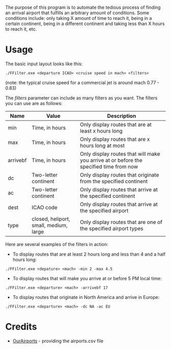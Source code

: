 The purpose of this program is to automate the tedious process of finding an arrival airport that fulfills an arbitrary amount of conditions. Some conditions include: only taking X amount of time to reach it, being in a certain continent, being in a different continent and taking less than X hours to reach it, etc.

Usage
=====

The basic input layout looks like this:
```
./FFilter.exe <departure ICAO> <cruise speed in mach> <filters>
```
(note: the typical cruise speed for a commercial jet is around mach 0.77 - 0.83)

The *filters* parameter can include as many filters as you want. The filters you can use are as follows:

Name     | Value                | Description
-------- | -------------------- | -----------
min      | Time, in hours       | Only display routes that are at least x hours long
max      | Time, in hours       | Only display routes that are x hours long at most
arrivebf | Time, in hours       | Only display routes that will make you arrive at or before the specified time from now
dc       | Two-letter continent | Only display routes that originate from the specified continent
ac       | Two-letter continent | Only display routes that arrive at the specified continent
dest     | ICAO code            | Only display routes that arrive at the specified airport
type     | closed, heliport, small, medium, large | Only display routes that are one of the specified airport types

Here are several examples of the filters in action:

* To display routes that are at least 2 hours long and less than 4 and a half hours long:
```
./FFilter.exe <depature> <mach> -min 2 -max 4.5
```

* To display routes that will make you arrive at or before 5 PM local time:
```
./FFilter.exe <departure> <mach> -arrivebf 17
```

* To display routes that originate in North America and arrive in Europe:
```
./FFilter.exe <departure> <mach> -dc NA -ac EU
```

Credits
=======

* [OurAirports](http://ourairports.com) - providing the airports.csv file